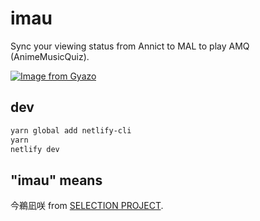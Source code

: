 # imau

Sync your viewing status from Annict to MAL to play AMQ (AnimeMusicQuiz).<br />

[![Image from Gyazo](https://i.gyazo.com/78fd54f13826970196eadbb3b0187b0d.jpg)](https://gyazo.com/78fd54f13826970196eadbb3b0187b0d)

## dev

```bash
yarn global add netlify-cli
yarn
netlify dev
```

## "imau" means

今鵜凪咲 from [SELECTION PROJECT](https://annict.com/works/7836).
